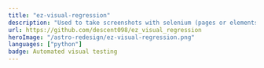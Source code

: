 ```yaml
---
title: "ez-visual-regression"
description: "Used to take screenshots with selenium (pages or elements) and compare to baseline"
url: https://github.com/descent098/ez_visual_regression
heroImage: "/astro-redesign/ez-visual-regression.png"
languages: ["python"]
badge: Automated visual testing
---
```




